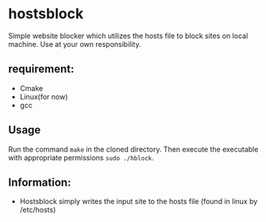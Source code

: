# hostsblock
Simple website blocker which utilizes the hosts file to block sites on local machine.
Use at your own responsibility.
## requirement:
* Cmake
* Linux(for now)
* gcc


## Usage
Run the command ```make``` in the cloned directory.
Then execute the executable with appropriate permissions ```sudo ./hblock```.

## Information:

- Hostsblock simply writes the input site to the hosts file (found in linux by /etc/hosts)

